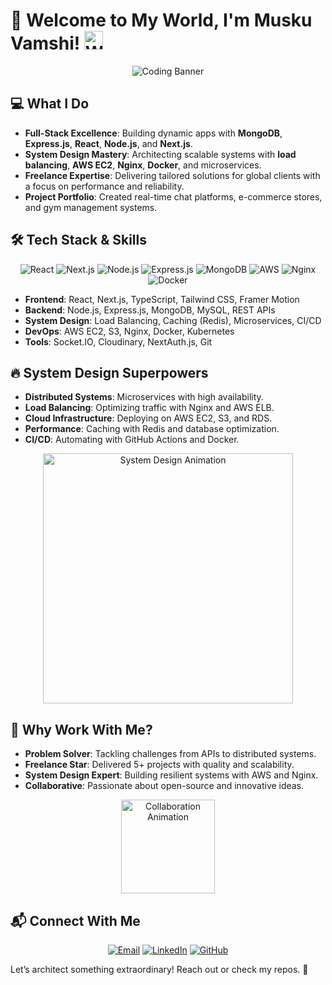 # 🚀 Welcome to My World, I'm Musku Vamshi! <img src="https://media.giphy.com/media/hvRJCLFzcasrR4ia7z/giphy.gif" width="30px" alt="Wave Animation"/>

<p align="center">
  <img src="https://i.pinimg.com/736x/7b/fd/87/7bfd875e85fbbed980e9df59bcde8579.jpg" alt="Coding Banner" width="full"/>
</p>

## 💻 What I Do
- **Full-Stack Excellence**: Building dynamic apps with **MongoDB**, **Express.js**, **React**, **Node.js**, and **Next.js**.
- **System Design Mastery**: Architecting scalable systems with **load balancing**, **AWS EC2**, **Nginx**, **Docker**, and microservices.
- **Freelance Expertise**: Delivering tailored solutions for global clients with a focus on performance and reliability.
- **Project Portfolio**: Created real-time chat platforms, e-commerce stores, and gym management systems.

## 🛠️ Tech Stack & Skills
<p align="center">
  <img src="https://img.shields.io/badge/React-61DAFB?logo=react&logoColor=black&style=for-the-badge" alt="React"/>
  <img src="https://img.shields.io/badge/Next.js-000000?logo=next.js&logoColor=white&style=for-the-badge" alt="Next.js"/>
  <img src="https://img.shields.io/badge/Node.js-339933?logo=node.js&logoColor=white&style=for-the-badge" alt="Node.js"/>
  <img src="https://img.shields.io/badge/Express.js-000000?logo=express&logoColor=white&style=for-the-badge" alt="Express.js"/>
  <img src="https://img.shields.io/badge/MongoDB-47A248?logo=mongodb&logoColor=white&style=for-the-badge" alt="MongoDB"/>
  <img src="https://img.shields.io/badge/AWS-232F3E?logo=amazonaws&logoColor=white&style=for-the-badge" alt="AWS"/>
  <img src="https://img.shields.io/badge/Nginx-009639?logo=nginx&logoColor=white&style=for-the-badge" alt="Nginx"/>
  <img src="https://img.shields.io/badge/Docker-2496ED?logo=docker&logoColor=white&style=for-the-badge" alt="Docker"/>
</p>

- **Frontend**: React, Next.js, TypeScript, Tailwind CSS, Framer Motion
- **Backend**: Node.js, Express.js, MongoDB, MySQL, REST APIs
- **System Design**: Load Balancing, Caching (Redis), Microservices, CI/CD
- **DevOps**: AWS EC2, S3, Nginx, Docker, Kubernetes
- **Tools**: Socket.IO, Cloudinary, NextAuth.js, Git
  

## 🔥 System Design Superpowers
- **Distributed Systems**: Microservices with high availability.
- **Load Balancing**: Optimizing traffic with Nginx and AWS ELB.
- **Cloud Infrastructure**: Deploying on AWS EC2, S3, and RDS.
- **Performance**: Caching with Redis and database optimization.
- **CI/CD**: Automating with GitHub Actions and Docker.

<p align="center">
  <img src="https://media1.giphy.com/media/v1.Y2lkPTc5MGI3NjExazgwaHlsbzhteXl4dzBneTg0Zzd5aDg1bDhyc3U5NDZkYjR5cjBveSZlcD12MV9pbnRlcm5hbF9naWZfYnlfaWQmY3Q9Zw/umYMU8G2ixG5mJBDo5/giphy.gif" width="400" alt="System Design Animation"/>
</p>





## 🌟 Why Work With Me?
- **Problem Solver**: Tackling challenges from APIs to distributed systems.
- **Freelance Star**: Delivered 5+ projects with quality and scalability.
- **System Design Expert**: Building resilient systems with AWS and Nginx.
- **Collaborative**: Passionate about open-source and innovative ideas.

<p align="center">
  <img src="https://media.giphy.com/media/L1R1tvI9svkIWwpVYr/giphy.gif" width="150" alt="Collaboration Animation"/>
</p>

## 📬 Connect With Me
<p align="center">
  <a href="mailto:vamshireddy19421@gmail.com"><img src="https://img.shields.io/badge/Email-D14836?logo=gmail&logoColor=white&style=for-the-badge" alt="Email"/></a>
  <a href="www.linkedin.com/in/vamshi-r3ddyy"><img src="https://img.shields.io/badge/LinkedIn-0077B5?logo=linkedin&logoColor=white&style=for-the-badge" alt="LinkedIn"/></a>
  <a href="https://github.com/VamshiReddy143"><img src="https://img.shields.io/badge/GitHub-181717?logo=github&logoColor=white&style=for-the-badge" alt="GitHub"/></a>
</p>

Let’s architect something extraordinary! Reach out or check my repos. 🚀

  

